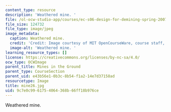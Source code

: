```yaml
---
content_type: resource
description: 'Weathered mine. '
file: /ol-ocw-studio-app/courses/ec-s06-design-for-demining-spring-2007/9c7e0c9961754064368b66ff18b976ce_mine26.jpg
file_size: 124732
file_type: image/jpeg
image_metadata:
  caption: Weathered mine.
  credit: 'Credit: Image courtesy of MIT OpenCourseWare, course staff, and students.'
  image-alt: 'Weathered mine. '
learning_resource_types: []
license: https://creativecommons.org/licenses/by-nc-sa/4.0/
ocw_type: OCWImage
parent_title: Mines in the Ground
parent_type: CourseSection
parent_uid: e43b56e1-0b3c-8b54-f1a2-14e7d37158ad
resourcetype: Image
title: mine26.jpg
uid: 9c7e0c99-6175-4064-368b-66ff18b976ce
---
```

Weathered mine. 